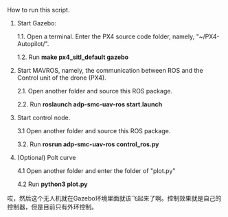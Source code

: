 How to run this script.

1. Start Gazebo:

   1.1. Open a terminal. Enter the PX4 source code folder, namely, "~/PX4-Autopilot/".

   1.2. Run **make px4_sitl_default gazebo**
   
2. Start MAVROS, namely, the communication between ROS and the Control unit of the drone (PX4).

   2.1. Open another folder and source this ROS package.

   2.2. Run **roslaunch adp-smc-uav-ros start.launch**

3. Start control node.

   3.1 Open another folder and source this ROS package.

   3.2. Run **rosrun adp-smc-uav-ros control_ros.py**

4. (Optional) Polt curve

   4.1 Open another folder and enter the folder of "plot.py"

   4.2 Run **python3 plot.py**

哎，然后这个无人机就在Gazebo环境里面就该飞起来了啊。控制效果就是自己的控制器，但是目前只有外环控制。
